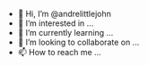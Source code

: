 - 👋 Hi, I’m @andrelittlejohn
- 👀 I’m interested in ...
- 🌱 I’m currently learning ...
- 💞️ I’m looking to collaborate on ...
- 📫 How to reach me ...

<!---
andrelittlejohn/andrelittlejohn is a ✨ special ✨ repository because its `README.md` (this file) appears on your GitHub profile.
You can click the Preview link to take a look at your changes.
--->
